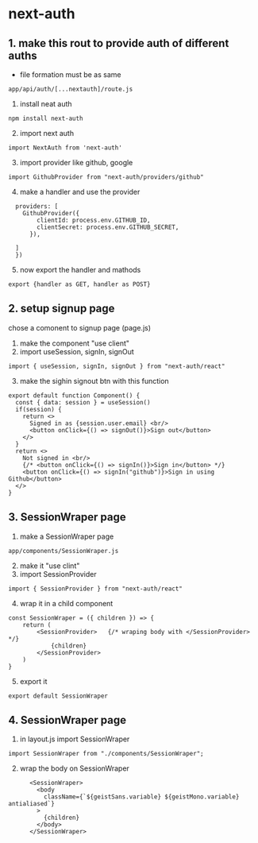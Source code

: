 # next-auth

## 1. make this rout to provide auth of different auths
 * file formation must be as same
 ```
 app/api/auth/[...nextauth]/route.js
 ```

1. install neat auth
```
npm install next-auth
```
2. import next auth
```
import NextAuth from 'next-auth'
```
3. import provider like github, google
```
import GithubProvider from "next-auth/providers/github"
```
4. make a handler and use the provider
```
  providers: [
    GithubProvider({
        clientId: process.env.GITHUB_ID,
        clientSecret: process.env.GITHUB_SECRET,
      }),
  
  ]
  })
```
5. now export the handler and mathods
```
export {handler as GET, handler as POST}
```

## 2. setup signup page
chose a comonent to signup page (page.js)
1. make the component "use client"
2. import useSession, signIn, signOut
```
import { useSession, signIn, signOut } from "next-auth/react"
```
3. make the sighin signout btn with this function
```
export default function Component() {
  const { data: session } = useSession()
  if(session) {
    return <>
      Signed in as {session.user.email} <br/>
      <button onClick={() => signOut()}>Sign out</button>
    </>
  }
  return <>
    Not signed in <br/>
    {/* <button onClick={() => signIn()}>Sign in</button> */}
    <button onClick={() => signIn("github")}>Sign in using Github</button>
  </>
}
```

## 3. SessionWraper page
1. make a SessionWraper page
```
app/components/SessionWraper.js
```
2. make it "use clint" 
3. import SessionProvider
```
import { SessionProvider } from "next-auth/react"
```
4. wrap it in a child component
```
const SessionWraper = ({ children }) => {
    return (
        <SessionProvider>   {/* wraping body with </SessionProvider> */}
            {children}
        </SessionProvider>
    )
}
```
5. export it
```
export default SessionWraper
```

## 4. SessionWraper page
1. in layout.js import SessionWraper
```
import SessionWraper from "./components/SessionWraper";
```
2. wrap the body on SessionWraper
```
      <SessionWraper>
        <body
          className={`${geistSans.variable} ${geistMono.variable} antialiased`}
        >
          {children}
        </body>
      </SessionWraper>
```